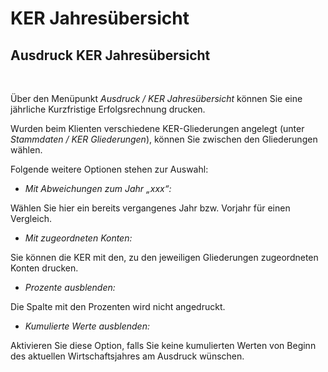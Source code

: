 # KER Jahresübersicht

## Ausdruck KER Jahresübersicht

&nbsp;

Über den Menüpunkt *Ausdruck / KER Jahresübersicht* können Sie eine jährliche Kurzfristige Erfolgsrechnung drucken.

Wurden beim Klienten verschiedene KER-Gliederungen angelegt (unter *Stammdaten / KER Gliederungen*), können Sie zwischen den Gliederungen wählen.

Folgende weitere Optionen stehen zur Auswahl:

* *Mit Abweichungen zum Jahr „xxx“:*

Wählen Sie hier ein bereits vergangenes Jahr bzw. Vorjahr für einen Vergleich.

* *Mit zugeordneten Konten:*

Sie können die KER mit den, zu den jeweiligen Gliederungen zugeordneten Konten drucken.

* *Prozente ausblenden:*

Die Spalte mit den Prozenten wird nicht angedruckt.

* *Kumulierte Werte ausblenden:*

Aktivieren Sie diese Option, falls Sie keine kumulierten Werten von Beginn des aktuellen Wirtschaftsjahres am Ausdruck wünschen.
